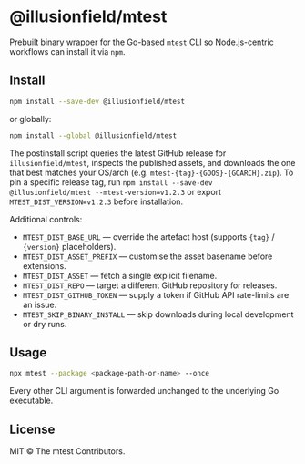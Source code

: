 # @illusionfield/mtest

Prebuilt binary wrapper for the Go-based `mtest` CLI so Node.js-centric workflows can install it via `npm`.

## Install

```bash
npm install --save-dev @illusionfield/mtest
```

or globally:

```bash
npm install --global @illusionfield/mtest
```

The postinstall script queries the latest GitHub release for `illusionfield/mtest`, inspects the published assets, and downloads the one that best matches your OS/arch (e.g. `mtest-{tag}-{GOOS}-{GOARCH}.zip`). To pin a specific release tag, run `npm install --save-dev @illusionfield/mtest --mtest-version=v1.2.3` or export `MTEST_DIST_VERSION=v1.2.3` before installation.

Additional controls:

- `MTEST_DIST_BASE_URL` — override the artefact host (supports `{tag}` / `{version}` placeholders).
- `MTEST_DIST_ASSET_PREFIX` — customise the asset basename before extensions.
- `MTEST_DIST_ASSET` — fetch a single explicit filename.
- `MTEST_DIST_REPO` — target a different GitHub repository for releases.
- `MTEST_DIST_GITHUB_TOKEN` — supply a token if GitHub API rate-limits are an issue.
- `MTEST_SKIP_BINARY_INSTALL` — skip downloads during local development or dry runs.

## Usage

```bash
npx mtest --package <package-path-or-name> --once
```

Every other CLI argument is forwarded unchanged to the underlying Go executable.

## License

MIT © The mtest Contributors.
